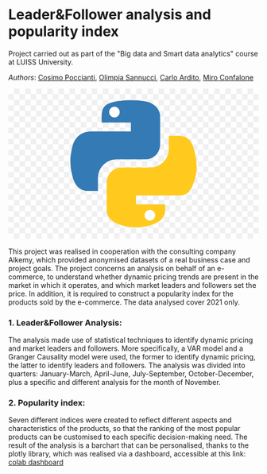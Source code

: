 # Leader&Follower analysis and popularity index

Project carried out as part of the "Big data and Smart data analytics" course at LUISS University.

*Authors*: [Cosimo Poccianti](https://github.com/cosimopoccianti), [Olimpia Sannucci](https://github.com/olimpiasannucci), [Carlo Ardito](https://github.com/CarloArdito95?tab=repositories), [Miro Confalone](https://github.com/mirocon)

![alt text](https://github.com/cosimopoccianti/Leader-Follower-analysis-and-popularity-index/blob/main/logo/python_logo.png)

This project was realised in cooperation with the consulting company Alkemy, which provided anonymised datasets of a real business case and project goals. The project concerns an analysis on behalf of an e-commerce, to understand whether dynamic pricing trends are present in the market in which it operates, and which market leaders and followers set the price. In addition, it is required to construct a popularity index for the products sold by the e-commerce. The data analysed cover 2021 only.

### 1. Leader&Follower Analysis:
The analysis made use of statistical techniques to identify dynamic pricing and market leaders and followers. More specifically, a VAR model and a Granger Causality model were used, the former to identify dynamic pricing, the latter to identify leaders and followers. The analysis was divided into quarters: January-March, April-June, July-September, October-December, plus a specific and different analysis for the month of November.

### 2. Popularity index:
Seven different indices were created to reflect different aspects and characteristics of the products, so that the ranking of the most popular products can be customised to each specific decision-making need. The result of the analysis is a barchart that can be personalised, thanks to the plotly library, which was realised via a dashboard, accessible at this link: [colab dashboard](https://colab.research.google.com/drive/1Zd9R6JGV3MT3QRVpjsX1GxJNmWK1JeVG?usp=sharing)


